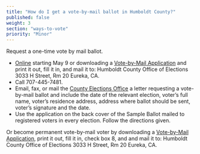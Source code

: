 ```yaml
---
title: "How do I get a vote-by-mail ballot in Humboldt County?"
published: false
weight: 3
section: "ways-to-vote"
priority: "Minor"
---
```


Request a one-time vote by mail ballot.  
- [Online](https://ca-humboldtcounty.civicplus.com/MyAccount?dn=www.humboldtgov.org&from=Url&url=/FormCenter/Election-Office-6/Vote-by-Mail-Request-Placeholder-83&anchor=&validationMessage=) starting May 9 or downloading a [Vote-by-Mail Application](http://www.humboldtgov.org/DocumentCenter/View/4353) and print it out, fill it in, and mail it to: Humboldt County Office of Elections 3033 H Street, Rm 20 Eureka, CA.  
- Call 707-445-7481.  
- Email, fax, or mail the [County Elections Office](#section-election-office-contact) a letter requesting a vote-by-mail ballot and include the date of the relevant election, voter’s full name, voter’s residence address, address where ballot should be sent, voter’s signature and the date.  
- Use the application on the back cover of the Sample Ballot mailed to registered voters in every election. Follow the directions given.  

Or become permanent vote-by-mail voter by downloading a [Vote-by-Mail Application](http://www.humboldtgov.org/DocumentCenter/View/4353), print it out, fill it in, check box 8, and and mail it to: Humboldt County Office of Elections 3033 H Street, Rm 20 Eureka, CA.  
